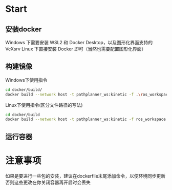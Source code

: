 # Start
## 安装docker
Windows 下需要安装 WSL2 和 Docker Desktop，以及图形化界面支持的VcXsrv
Linux 下直接安装 Docker 即可（当然也需要配置图形化界面）


## 构建镜像


Windows下使用指令    
```bash
cd docker/build/
docker build --network host -t pathplanner_ws:kinetic -f .\ros_workspace.dockerfile .
```

Linux下使用指令(区分文件路径的写法)
``` bash
cd docker/build
docker build --network host -t pathplanner_ws:kinetic -f ros_workspace.dockerfile .
```

## 运行容器


# 注意事项
如果是要进行一些包的安装，建议在dockerfile末尾添加命令，以便环境同步更新  
否则这些更改在你关闭容器再开启时会丢失  

